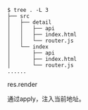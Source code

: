 



```shell
$ tree . -L 3
├── src
│   ├── detail
│   │   ├── api
│   │   ├── index.html
│   │   └── router.js
│   └── index
│       ├── api
│       ├── index.html
│       └── router.js
......
```




res.render

通过apply，注入当前地址。